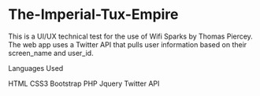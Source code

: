 # The-Imperial-Tux-Empire
This is a UI/UX technical test for the use of Wifi Sparks by Thomas Piercey. 
The web app uses a Twitter API that pulls user information based on their screen_name and user_id.

Languages Used

HTML
CSS3
Bootstrap
PHP
Jquery
Twitter API
